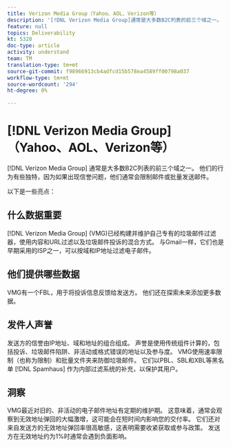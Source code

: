 ```yaml
---
title: Verizon Media Group（Yahoo、AOL、Verizon等）
description: '[!DNL Verizon Media Group]通常是大多数B2C列表的前三个域之一。 他们的行为有些独特，因为如果出现信誉问题，他们通常会限制邮件或批量发送邮件。'
feature: null
topics: Deliverability
kt: 5320
doc-type: article
activity: understand
team: TM
translation-type: tm+mt
source-git-commit: f98966913cb4adfcd15b578ea4589ff00798a037
workflow-type: tm+mt
source-wordcount: '294'
ht-degree: 0%

---
```



# [!DNL Verizon Media Group] （Yahoo、AOL、Verizon等）

[!DNL Verizon Media Group] 通常是大多数B2C列表的前三个域之一。 他们的行为有些独特，因为如果出现信誉问题，他们通常会限制邮件或批量发送邮件。

以下是一些亮点：

## 什么数据重要

[!DNL Verizon Media Group] (VMG)已经构建并维护自己专有的垃圾邮件过滤器，使用内容和URL过滤以及垃圾邮件投诉的混合方式。 与Gmail一样，它们也是早期采用的ISP之一，可以按域和IP地址过滤电子邮件。

## 他们提供哪些数据

VMG有一个FBL，用于将投诉信息反馈给发送方。 他们还在探索未来添加更多数据。

## 发件人声誉

发送方的信誉由IP地址、域和地址的组合组成。 声誉是使用传统组件计算的，包括投诉、垃圾邮件陷阱、非活动或格式错误的地址以及参与度。 VMG使用速率限制（也称为限制）和批量文件夹来防御垃圾邮件。 它们以PBL、SBL和XBL等黑名单 [!DNL Spamhaus] 作为内部过滤系统的补充，以保护其用户。

## 洞察

VMG最近对旧的、非活动的电子邮件地址有定期的维护期。 这意味着，通常会观察到无效地址弹回的大幅激增，这可能会在短时间内影响您的交付率。 它们还对来自发送方的无效地址弹回率很高敏感，这表明需要收紧获取或参与政策。 发送方在无效地址约为1%时通常会遇到负面影响。
